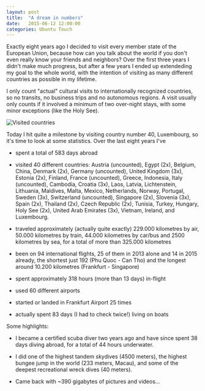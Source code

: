 ```yaml
---
layout: post
title:  "A dream in numbers"
date:   2015-06-12 12:00:00
categories: Ubuntu Touch
---
```


Exactly eight years ago I decided to visit every member state of the European Union, because how can you talk about the world if you don't even really know your friends and neighbors? Over the first three years I didn't make much progress, but after a few years I ended up extendeding my goal to the whole world, with the intention of visiting as many different countries as possible in my lifetime.

I only count "actual" cultural visits to internationally recognized countries, so no transits, no business trips and no autonomous regions. A visit usually only counts if it involved a minimum of two over-night stays, with some minor exceptions (like the Holy See).

![Visited countries]({{site.url}}/images/a-dream-in-numbers/countries.png)

Today I hit quite a milestone by visiting country number 40, Luxembourg, so it's time to look at some statistics. Over the last eight years I've

* spent a total of 583 days abroad

* visited 40 different countries: Austria (uncounted), Egypt (2x), Belgium, China, Denmark (2x), Germany (uncounted), United Kingdom (3x), Estonia (2x), Finland, France (uncounted), Greece, Indonesia, Italy (uncounted), Cambodia, Croatia (3x), Laos, Latvia, Lichtenstein, Lithuania, Maldives, Malta, Mexico, Netherlands, Norway, Portugal, Sweden (3x), Switzerland (uncounted), Singapore (2x), Slovenia (3x), Spain (2x), Thailand (2x), Czech Republic (2x), Tunisia, Turkey, Hungary, Holy See (2x), United Arab Emirates (3x), Vietnam, Ireland, and Luxembourg.

* traveled approximately (actually quite exactly) 229.000 kilometres by air, 50.000 kilometres by train, 44.000 kilometres by car/bus and 2500 kilometres by sea, for a total of more than 325.000 kilometres

* been on 94 international flights, 25 of them in 2013 alone and 14 in 2015 already, the shortest just 192 (Phu Quoc - Can Tho) and the longest around 10.200 kilometres (Frankfurt - Singapore)

* spent approximately 318 hours (more than 13 days) in-flight

* used 60 different airports

* started or landed in Frankfurt Airport 25 times

* actually spent 83 days (I had to check twice!) living on boats

Some highlights:

* I became a certified scuba diver two years ago and have since spent 38 days diving abroad, for a total of 44 hours underwater.

* I did one of the highest tandem skydives (4500 meters), the highest bungee jump in the world (233 meters, Macau), and some of the deepest recreational wreck dives (40 meters).

* Came back with ~390 gigabytes of pictures and videos...